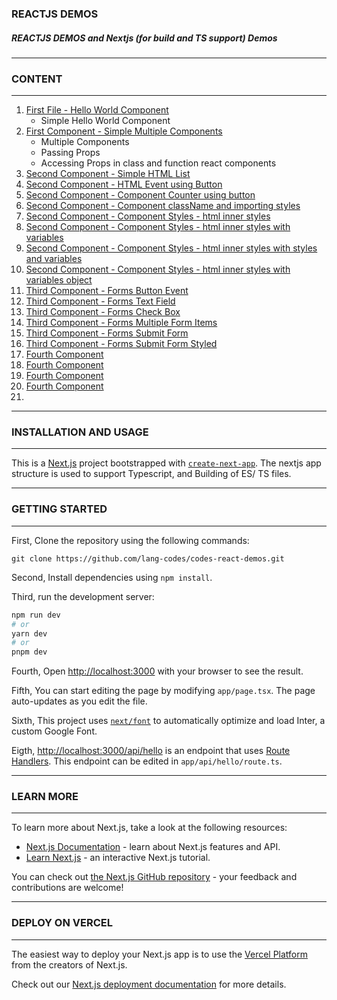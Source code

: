 ### REACTJS DEMOS

##### REACTJS DEMOS and Nextjs (for build and TS support) Demos


-----------------------

### CONTENT

-----------------------

01. [First File - Hello World Component](https://github.com/lang-codes/codes-react-demos/blob/main/src/app/demos/01-01-first-file.js)
    - Simple Hello World Component
02. [First Component - Simple Multiple Components](https://github.com/lang-codes/codes-react-demos/blob/main/src/app/demos/02-01-first-component.js)
    - Multiple Components 
    - Passing Props
    - Accessing Props in class and function react components
03. [Second Component - Simple HTML List](https://github.com/lang-codes/codes-react-demos/blob/main/src/app/demos/02-02-second-component.js)
04. [Second Component - HTML Event using Button](https://github.com/lang-codes/codes-react-demos/blob/main/src/app/demos/02-03-third-component-html-event.js)
05. [Second Component - Component Counter using button](https://github.com/lang-codes/codes-react-demos/blob/main/src/app/demos/2-04-fourth-component-counter.js)
06. [Second Component - Component className and importing styles](https://github.com/lang-codes/codes-react-demos/blob/main/src/app/demos/02-05-fifth-component-className.js)
07. [Second Component - Component Styles - html inner styles](https://github.com/lang-codes/codes-react-demos/blob/main/src/app/demos/02-06-sixth-component-styles.js)
08. [Second Component - Component Styles - html inner styles with variables](https://github.com/lang-codes/codes-react-demos/blob/main/src/app/demos/2-07-seven-component-styles-two.js)
09. [Second Component - Component Styles - html inner styles with styles and variables](https://github.com/lang-codes/codes-react-demos/blob/main/src/app/demos/02-08-eight-component-styles-three.js)
10. [Second Component - Component Styles - html inner styles with variables object](https://github.com/lang-codes/codes-react-demos/blob/main/src/app/demos/02-09-nine-component-styles-four.js)
10. [Third Component - Forms Button Event](https://github.com/lang-codes/codes-react-demos/blob/main/src/app/demos/03-01-forms-simple-button.js)
11. [Third Component - Forms Text Field](https://github.com/lang-codes/codes-react-demos/blob/main/src/app/demos/03-02-forms-input-text-box.js)
12. [Third Component - Forms Check Box](https://github.com/lang-codes/codes-react-demos/blob/main/src/app/demos/03-03-forms-check-buttons.js)
13. [Third Component - Forms Multiple Form Items](https://github.com/lang-codes/codes-react-demos/blob/main/src/app/demos/03-04-forms-multiple-variables.js)
14. [Third Component - Forms Submit Form](https://github.com/lang-codes/codes-react-demos/blob/main/src/app/demos/03-05-forms-submit.js)
15. [Third Component - Forms Submit Form Styled](https://github.com/lang-codes/codes-react-demos/blob/main/src/app/demos/03-06-nine-component-styles-four.js)
16. [Fourth Component](https://github.com/lang-codes/codes-react-demos/blob/main/src/app/demos/02-09-nine-component-styles-four.js)
17. [Fourth Component](https://github.com/lang-codes/codes-react-demos/blob/main/src/app/demos/02-09-nine-component-styles-four.js)
18. [Fourth Component](https://github.com/lang-codes/codes-react-demos/blob/main/src/app/demos/02-09-nine-component-styles-four.js)
19. [Fourth Component](https://github.com/lang-codes/codes-react-demos/blob/main/src/app/demos/02-09-nine-component-styles-four.js)
20. [](https://github.com/lang-codes/codes-react-demos/blob/main/src/app/demos/02-09-nine-component-styles-four.js)

-----------------------

### INSTALLATION AND USAGE

-----------------------



This is a [Next.js](https://nextjs.org/) project bootstrapped with [`create-next-app`](https://github.com/vercel/next.js/tree/canary/packages/create-next-app). The nextjs app structure is used to support Typescript, and Building of ES/ TS files.


-----------------------

### GETTING STARTED

-----------------------



First, Clone the repository using the following commands:

```
git clone https://github.com/lang-codes/codes-react-demos.git
```


Second, Install dependencies using `npm install`.


Third, run the development server:

```bash
npm run dev
# or
yarn dev
# or
pnpm dev
```

Fourth, Open [http://localhost:3000](http://localhost:3000) with your browser to see the result.


Fifth, You can start editing the page by modifying `app/page.tsx`. The page auto-updates as you edit the file.


Sixth, This project uses [`next/font`](https://nextjs.org/docs/basic-features/font-optimization) to automatically optimize and load Inter, a custom Google Font.


Eigth, [http://localhost:3000/api/hello](http://localhost:3000/api/hello) is an endpoint that uses [Route Handlers](https://beta.nextjs.org/docs/routing/route-handlers). This endpoint can be edited in `app/api/hello/route.ts`.



-----------------------

### LEARN MORE

-----------------------



To learn more about Next.js, take a look at the following resources:

- [Next.js Documentation](https://nextjs.org/docs) - learn about Next.js features and API.
- [Learn Next.js](https://nextjs.org/learn) - an interactive Next.js tutorial.

You can check out [the Next.js GitHub repository](https://github.com/vercel/next.js/) - your feedback and contributions are welcome!


-----------------------

### DEPLOY ON VERCEL

-----------------------



The easiest way to deploy your Next.js app is to use the [Vercel Platform](https://vercel.com/new?utm_medium=default-template&filter=next.js&utm_source=create-next-app&utm_campaign=create-next-app-readme) from the creators of Next.js.

Check out our [Next.js deployment documentation](https://nextjs.org/docs/deployment) for more details.
